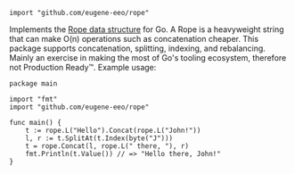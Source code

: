 ```golang
import "github.com/eugene-eeo/rope"
```

Implements the [Rope data structure](https://en.wikipedia.org/wiki/Rope_(data_structure))
for Go. A Rope is a heavyweight string that can make O(n)
operations such as concatenation cheaper. This package supports
concatenation, splitting, indexing, and rebalancing. Mainly an
exercise in making the most of Go's tooling ecosystem, therefore
not Production Ready™. Example usage:

```
package main

import "fmt"
import "github.com/eugene-eeo/rope"

func main() {
    t := rope.L("Hello").Concat(rope.L("John!"))
    l, r := t.SplitAt(t.Index(byte("J")))
    t = rope.Concat(l, rope.L(" there, "), r)
    fmt.Println(t.Value()) // => "Hello there, John!"
}
```
